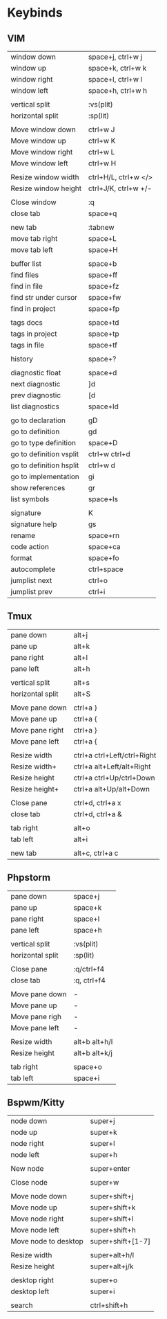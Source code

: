 # Keybinds

## VIM

|                       |                                       |
|-----------------------|---------------------------------------|
|window down            | space+j, ctrl+w j                     |
|window up              | space+k, ctrl+w k                     |
|window right           | space+l, ctrl+w l                     |
|window left            | space+h, ctrl+w h                     |
|                       |                                       |
|vertical split         | :vs(plit)                             |
|horizontal split       | :sp(lit)                              |
|                       |                                       |
|Move window down       | ctrl+w J                              |
|Move window up         | ctrl+w K                              |
|Move window right      | ctrl+w L                              |
|Move window left       | ctrl+w H                              |
|                       |                                       |
|Resize window width    | ctrl+H/L, ctrl+w </>                  |
|Resize window height   | ctrl+J/K, ctrl+w +/-                  |
|                       |                                       |
|Close window           | :q                                    |
|close tab              | space+q                               |
|                       |                                       |
|new tab                | :tabnew                               |
|move tab right         | space+L                               |
|move tab left          | space+H                               |
|                       |                                       |
|buffer list            | space+b                               |
|find files             | space+ff                              |
|find in file           | space+fz                              |
|find str under cursor  | space+fw                              |
|find in project        | space+fp                              |
|                       |                                       |
|tags docs              | space+td                              |
|tags in project        | space+tp                              |
|tags in file           | space+tf                              |
|                       |                                       |
|history                | space+?                               |
|                       |                                       |
|diagnostic float       | space+d                               |
|next diagnostic        | ]d                                    |
|prev diagnostic        | [d                                    |
|list diagnostics       | space+ld                              |
|                       |                                       |
|go to declaration      | gD                                    |
|go to definition       | gd                                    |
|go to type definition  | space+D                               |
|go to definition vsplit| ctrl+w ctrl+d                         |
|go to definition hsplit| ctrl+w d                              |
|go to implementation   | gi                                    |
|show references        | gr                                    |
|list symbols           | space+ls                              |
|                       |                                       |
|signature              | K                                     |
|signature help         | gs                                    |
|rename                 | space+rn                              |
|code action            | space+ca                              |
|format                 | space+fo                              |
|autocomplete           | ctrl+space                            |
|jumplist next          | ctrl+o                                |
|jumplist prev          | ctrl+i                                |

## Tmux

|                       |                                       |
|-----------------------|---------------------------------------|
|pane down              | alt+j                                 |
|pane up                | alt+k                                 |
|pane right             | alt+l                                 |
|pane left              | alt+h                                 |
|                       |                                       |
|vertical split         | alt+s                                 |
|horizontal split       | alt+S                                 |
|                       |                                       |
|Move pane down         | ctrl+a }                              |
|Move pane up           | ctrl+a {                              |
|Move pane right        | ctrl+a }                              |
|Move pane left         | ctrl+a {                              |
|                       |                                       |
|Resize width           | ctrl+a ctrl+Left/ctrl+Right           |
|Resize width+          | ctrl+a alt+Left/alt+Right             |
|Resize height          | ctrl+a ctrl+Up/ctrl+Down              |
|Resize height+         | ctrl+a alt+Up/alt+Down                |
|                       |                                       |
|Close pane             | ctrl+d, ctrl+a x                      |
|close tab              | ctrl+d, ctrl+a &                      |
|                       |                                       |
|tab right              | alt+o                                 |
|tab left               | alt+i                                 |
|                       |                                       |
|new tab                | alt+c, ctrl+a c                       |

## Phpstorm

|                       |                                       |
|-----------------------|---------------------------------------|
|pane down              | space+j                               |
|pane up                | space+k                               |
|pane right             | space+l                               |
|pane left              | space+h                               |
|                       |                                       |
|vertical split         | :vs(plit)                             |
|horizontal split       | :sp(lit)                              |
|                       |                                       |
|Close pane             | :q/ctrl+f4                            |
|close tab              | :q, ctrl+f4                           |
|                       |                                       |
|Move pane down         | -                                     |
|Move pane up           | -                                     |
|Move pane righ         | -                                     |
|Move pane left         | -                                     |
|                       |                                       |
|Resize width           | alt+b alt+h/l                         |
|Resize height          | alt+b alt+k/j                         |
|                       |                                       |
|tab right              | space+o                               |
|tab left               | space+i                               |

## Bspwm/Kitty

|                       |                                       |
|-----------------------|---------------------------------------|
|node down              | super+j                               |
|node up                | super+k                               |
|node right             | super+l                               |
|node left              | super+h                               |
|                       |                                       |
|New node               | super+enter                           |
|                       |                                       |
|Close node             | super+w                               |
|                       |                                       |
|Move node down         | super+shift+j                         |
|Move node up           | super+shift+k                         |
|Move node right        | super+shift+l                         |
|Move node left         | super+shift+h                         |
|Move node to desktop   | super+shift+[1-7]                     |
|                       |                                       |
|Resize width           | super+alt+h/l | super+alt+shift+h/l   |
|Resize height          | super+alt+j/k | super+alt+shift+j/k   |
|                       |                                       |
|desktop right          | super+o                               |
|desktop left           | super+i                               |
|                       |                                       |
|search                 | ctrl+shift+h                          |
